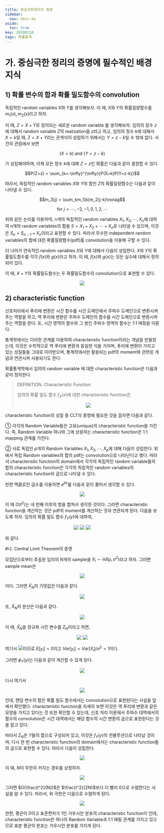 ```yaml
---
title: 중심극한정리의 증명
sidebar:
  nav: docs-ko
aside:
  toc: true
key: 20200110
tags: 확률통계
---
```

# 가. 중심극한 정리의 증명에 필수적인 배경지식

## 1) 확률 변수의 합과 확률 밀도함수의 convolution

독립적인 random variables X와 Y를 생각해보자. 이 때, X와 Y의 확률질량함수를 $m_1(x), m_2(x)$라고 하자. 

이 때, $Z=X+Y$로 정의되는 새로운 random variable 를 생각해보자. 임의의 정수 $z$에 대해서 random variable $Z$의 realization을 $z$라고 하고, 임의의 정수 $k$에 대해서 $X=k$일 때, $Z=X+Y$라는 관계식이 성립하기 위해서는 $Y=z-k$일 수 밖에 없다. 사건의 관점에서 보면 

$$(X=k)\text{ and }(Y=z-k)$$

가 성립해야하며, 이제 모든 정수 $k$에 대해 $Z=z$인 확률은 다음과 같이 결정할 수 있다.

$$P(Z=z) = \sum_{k=-\infty}^{\infty}{P(X=k)P(Y=z-k)}$$

따라서, 독립적인 random variables $X$와 $Y$의 합인 $Z$의 확률질량함수는 다음과 같이 나타낼 수 있다. 

$$m_3(j) = \sum_km_1(k)m_2(j-k)\notag$$

$$\text{for }j = \cdots, -2, -1, 0, 1, 2, \cdots$$

위와 같은 논리를 이용하여, n개의 독립적인 random variables $X_1, X_2, \cdots, X_n$에 대하여 n개의 random variables의 합을 $S=X_1+X_2+\cdots+X_n$로 나타낼 수 있으며, 이것은 $S_n=S_{n-1}+X_n$이라고 표현할 수 있다. 따라서 무수한 independent random variables의 합에 대한 확률질량함수(pdf)를 convolution을 이용해 구할 수 있다.
    
더 나아가 연속적인 random variables $X$와 $Y$에 대해서 다음이 성립한다. $X$와 $Y$의 확률밀도함수를 각각 $f(x)$와 $g(x)$라고 하자. 이 때, $f(x)$와 $g(x)$는 모든 실수에 대해서 정의되어 있다. 

이 때, $X+Y$의 확률밀도함수는 두 확률밀도함수의 convolution으로 표현할 수 있다.

<center><img src="http://bit.ly/2jUFfsb"></center>


## 2) characteristic function

 신호처리에서 푸리에 변환은 시간 함수를 시간 도메인에서 주파수 도메인으로 변환시켜주는 역할을 하고, 역 푸리에 변환은 주파수 도메인의 함수를 시간 도메인으로 변환시켜주는 역할을 한다. 또, 시간 영역의 함수와 그 쌍인 주파수 영역의 함수는 1:1 매핑을 이룬다.

 통계학에서는 이러한 관계를 이용하여 characteristic function이라는 개념을 만들었는데, 이것은 수학적으로 역 푸리에 변환과 동일한 식을 가지며, 푸리에 변환이 가지고 있는 성질들을 그대로 이어받으며, 통계학에서만 활용되는 pdf의 moment와 관련된 개념과 연관시켜 사용되기도 한다.

 확률통계학에서 임의의 random variable 에 대한 characteristic function은 다음과 같이 정의한다. 

> DEFINITION. Characteristic Function
> 
> 임의의 확률 밀도 함수 $f_X(x)$에 대한 characteristic function은
> 
> <center><img src="http://bit.ly/2jUzVVu"></center>

characteristic function의 성질 중 CLT의 증명에 필요한 것을 꼽자면 다음과 같다.

① 각각의 Random Variable들은 고유(unique)의 characteristic function을 가진다. 즉, Random Variable 하나와 그에 상응하는 characteristic function은 1:1 mapping 관계를 가진다.

② 서로 독립인 $p$개의 Random Variables $X_1, X_2, \cdots, X_p$에 대해 다음이 성립한다. 위에서 독립 Random variables의 합의 pdf는 convolution으로 나타난다고 했다. 따라서 characteristic function의 domain에서 각각의 독립적인 random variable들의 합의 characteristic function은 각각의 독립적인 random variables의 characteristic function의 곱으로 나타낼 수 있다.

한편 맥클로린 급수를 이용하면 $e^{jtx}$를 다음과 같이 풀어서 생각할 수 있다.

<center><img src="http://bit.ly/2jznVpa"></center>

이 때 $O(t^2)$는 네 번째 이후의 항을 합쳐서 생각한 것이다. 그러면 characteristic function을 계산하는 것은 pdf의 moment를 계산하는 것과 연관되게 된다. 다음을 보도록 하자. 임의의 확률 밀도 함수 $f_Y(y)$에 대하여,

<center>

<img src="http://bit.ly/2jzqTJY">

<img src="http://bit.ly/2jzvRXm">

<img src="http://bit.ly/2jUGqaG">

</center>

와 같다. 


#나. Central Limit Theorem의 증명

모집단으로부터 추출된 임의의 $N$개의 sample을 $X_i \sim iid(\mu, \sigma^2)$라고 하자. 그러면 sample mean은 

<center><img src="http://bit.ly/2jUDNWo"></center>

이다. 그러면 $\bar{X}_N$의 기댓값은 다음과 같다.

<center><img src="http://bit.ly/2jzwdxg"></center>

또, $\bar{X}_N$의 분산은 다음과 같다.

<center><img src="http://bit.ly/2jztNPd"></center>

이 때, $\bar{X}_N$을 정규화 시킨 변수를 $Z_N$이라고 하면,

<center>

<img src="http://bit.ly/2jUDafB">

<img src="http://bit.ly/2jUEizJ">

</center>

여기서 <img src="http://bit.ly/2jzskbH">이므로 $E[y_i]=0$이고 $Var[y_i]=Var[X_i]/\sigma^2=1$이다.

그러면 $\phi_Y(y)$는 다음과 같이 계산할 수 있게 된다.

<center><img src="http://bit.ly/2jUDhb2"></center>

다시 여기서 

<center><img src="http://bit.ly/2jUDoU0"></center>

인데, 랜덤 변수의 합은 확률 밀도 함수에서는 convolution으로 표현된다는 사실을 앞에서 확인했다. characteristic function을 자세히 보면 이것은 역 푸리에 변환과 같은 모양을 가지고 있다는 것 또한 확인할 수 있는데, 신호 처리 이론에서 주파수 대역에서의 함수의 convolution은 시간 대역에서는 해당 함수의 시간 변환의 곱으로 표현된다는 것을 알고 있다. 

따라서 $Z_N$은 $Y$들의 합으로 구성되어 있고, 이것은 $f_Y(y)$의 컨볼루션으로 나타날 것이며, 다시 한 번 characteristic function의 domain에서는 characteristic function들의 곱으로 표현할 수 있다. 따라서 다음이 성립한다.

<center><img src="http://bit.ly/2jUEnDC"></center>

이 때, $N$이 무한히 커지는 경우를 상정하자.

<center><img src="http://bit.ly/2jzrlbo"></center>

그러면 $O(\frac{t^2}{N})$은 $\frac{t^2}{2N}$보다 더 빨리 0으로 수렴한다는 사실을 알 수 있다. 따라서, 위 극한은 다음으로 수렴하게 된다.

<center><img src="http://bit.ly/2jUJUKz"></center>

한편, 평균이 0이고 표준편차가 1인 가우시안 분포의 characteristic function이 인데, characteristic function은 하나의 Random Variable과 1:1 매핑 관계를 가지고 있으므로 표본 평균의 분포는 가우시안 분포를 가지게 된다.